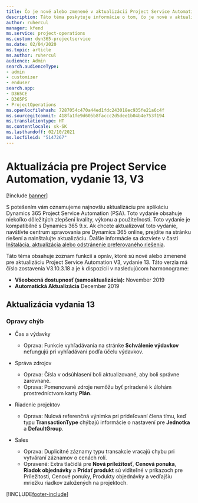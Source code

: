 ```yaml
---
title: Čo je nové alebo zmenené v aktualizácii Project Service Automation, vydanie 13, V3
description: Táto téma poskytuje informácie o tom, čo je nové v aktualizácii Project Service Automation, vydanie 13, V3.
author: ruhercul
manager: kfend
ms.service: project-operations
ms.custom: dyn365-projectservice
ms.date: 02/04/2020
ms.topic: article
ms.author: ruhercul
audience: Admin
search.audienceType:
- admin
- customizer
- enduser
search.app:
- D365CE
- D365PS
- ProjectOperations
ms.openlocfilehash: 7287054c470a44ed1fdc243018ec935fe21a6c4f
ms.sourcegitcommit: 418fa1fe9d605b8faccc2d5dee1b04b4e753f194
ms.translationtype: HT
ms.contentlocale: sk-SK
ms.lasthandoff: 02/10/2021
ms.locfileid: "5147267"
---
```

# <a name="project-service-automation-update-release-13-v3"></a>Aktualizácia pre Project Service Automation, vydanie 13, V3

[!include [banner](../includes/psa-now-project-operations.md)]

S potešením vám oznamujeme najnovšiu aktualizáciu pre aplikáciu Dynamics 365 Project Service Automation (PSA). Toto vydanie obsahuje niekoľko dôležitých zlepšení kvality, výkonu a použiteľnosti. Toto vydanie je kompatibilné s Dynamics 365 9.x. Ak chcete aktualizovať toto vydanie, navštívte centrum spravovania pre Dynamics 365 online, prejdite na stránku riešení a nainštalujte aktualizáciu. Ďalšie informácie sa dozviete v časti [Inštalácia, aktualizácia alebo odstránenie preferovaného riešenia](https://docs.microsoft.com/power-platform/admin/install-remove-preferred-solution).

Táto téma obsahuje zoznam funkcií a opráv, ktoré sú nové alebo zmenené pre aktualizáciu Project Service Automation V3, vydanie 13. Táto verzia má číslo zostavenia V3.10.3.18 a je k dispozícii v nasledujúcom harmonograme:

- **Všeobecná dostupnosť (samoaktualizácia):** November 2019
- **Automatická Aktualizácia** December 2019


## <a name="update-release-13"></a>Aktualizácia vydania 13 

### <a name="bug-fixes"></a>Opravy chýb

- Čas a výdavky

     - Oprava: Funkcie vyhľadávania na stránke **Schválenie výdavkov** nefungujú pri vyhľadávaní podľa účelu výdavkov.

- Správa zdrojov

     - Oprava: Čísla v odsúhlasení boli aktualizované, aby boli správne zarovnané.
     - Oprava: Pomenované zdroje nemôžu byť priradené k úlohám prostredníctvom karty **Plán**.

- Riadenie projektov

     - Oprava: Nulová referenčná výnimka pri prideľovaní člena tímu, keď typu **TransactionType** chýbajú informácie o nastavení pre **Jednotka** a **DefaultGroup**.

- Sales

     - Oprava: Duplicitné záznamy typu transakcie vracajú chybu pri vytváraní záznamov o cenách rolí.
     - Opravené: Extra tlačidlá pre **Nová príležitosť**, **Cenová ponuka**, **Riadok objednávky** a **Pridať produkt** sú viditeľné v príkazoch pre Príležitosti, Cenové ponuky, Produkty objednávky a vedľajšiu mriežku riadkov založených na projektoch.




[!INCLUDE[footer-include](../includes/footer-banner.md)]